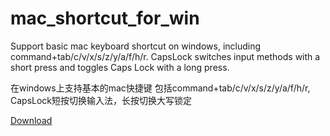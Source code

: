 # mac_shortcut_for_win

Support basic mac keyboard shortcut on windows, including command+tab/c/v/x/s/z/y/a/f/h/r. CapsLock switches input methods with a short press and toggles Caps Lock with a long press.

在windows上支持基本的mac快捷键
包括command+tab/c/v/x/s/z/y/a/f/h/r, CapsLock短按切换输入法，长按切换大写锁定

[Download](https://github.com/lizardll/mac_shortcut_for_win/releases/download/publish/mac_shortcut.exe)

